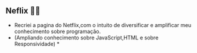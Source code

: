 ## Neflix 👨‍💻
* Recriei a pagina do Netflix,com o intuito de diversificar e amplificar meu conhecimento sobre programação.
* (Ampliando conhecimento sobre JavaScript,HTML e  sobre Responsividade) *
